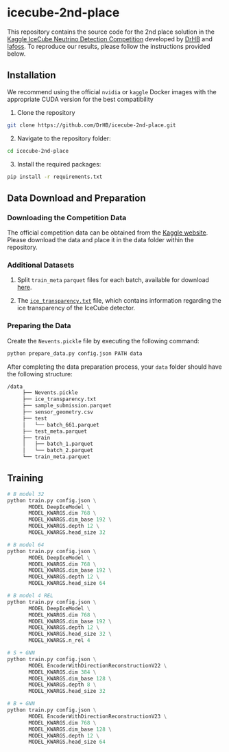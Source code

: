 # icecube-2nd-place

This repository contains the source code for the 2nd place solution in the [Kaggle IceCube Neutrino Detection Competition](https://www.kaggle.com/competitions/icecube-neutrinos-in-deep-ice) developed by [DrHB](https://www.kaggle.com/drhabib) and [Iafoss](https://www.kaggle.com/iafoss). To reproduce our results, please follow the instructions provided below.

## Installation

We recommend using the official `nvidia` or `kaggle` Docker images with the appropriate CUDA version for the best compatibility

1. Clone the repository

```bash
git clone https://github.com/DrHB/icecube-2nd-place.git
```

2. Navigate to the repository folder:

```bash
cd icecube-2nd-place
```

3. Install the required packages:

```bash
pip install -r requirements.txt
```

## Data Download and Preparation

### Downloading the Competition Data

The official competition data can be obtained from the [Kaggle website](https://www.kaggle.com/c/icecube-neutrinos-in-deep-ice/data). Please download the data and place it in the data folder within the repository.

### Additional Datasets

1. Split `train_meta` `parquet` files for each batch, available for download [here](https://www.kaggle.com/datasets/solverworld/train-meta-parquet).

2. The [`ice_transparency.txt`](https://www.kaggle.com/datasets/anjum48/icecubetransparency) file, which contains information regarding the ice transparency of the IceCube detector.

### Preparing the Data

Create the `Nevents.pickle` file by executing the following command:

```bash
python prepare_data.py config.json PATH data
```

After completing the data preparation process, your `data` folder should have the following structure:

```bash
/data
     ├── Nevents.pickle
     ├── ice_transparency.txt
     ├── sample_submission.parquet
     ├── sensor_geometry.csv
     ├── test
     │   └── batch_661.parquet
     ├── test_meta.parquet
     ├── train
     │   ├── batch_1.parquet
     │   └── batch_2.parquet
     └── train_meta.parquet
```

## Training

```python
# B model 32
python train.py config.json \
       MODEL DeepIceModel \
       MODEL_KWARGS.dim 768 \
       MODEL_KWARGS.dim_base 192 \
       MODEL_KWARGS.depth 12 \
       MODEL_KWARGS.head_size 32
```

```python
# B model 64
python train.py config.json \
       MODEL DeepIceModel \
       MODEL_KWARGS.dim 768 \
       MODEL_KWARGS.dim_base 192 \
       MODEL_KWARGS.depth 12 \
       MODEL_KWARGS.head_size 64


```

```python
# B model 4 REL
python train.py config.json \
       MODEL DeepIceModel \
       MODEL_KWARGS.dim 768 \
       MODEL_KWARGS.dim_base 192 \
       MODEL_KWARGS.depth 12 \
       MODEL_KWARGS.head_size 32 \
       MODEL_KWARGS.n_rel 4

```

```python
# S + GNN
python train.py config.json \
       MODEL EncoderWithDirectionReconstructionV22 \
       MODEL_KWARGS.dim 384 \
       MODEL_KWARGS.dim_base 128 \
       MODEL_KWARGS.depth 8 \
       MODEL_KWARGS.head_size 32

```

```python
# B + GNN
python train.py config.json \
       MODEL EncoderWithDirectionReconstructionV23 \
       MODEL_KWARGS.dim 768 \
       MODEL_KWARGS.dim_base 128 \
       MODEL_KWARGS.depth 12 \
       MODEL_KWARGS.head_size 64

```
